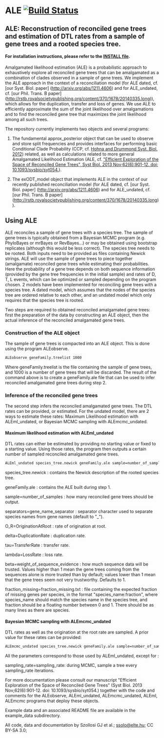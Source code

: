 ALE
[![Build Status](https://travis-ci.org/ssolo/ALE.svg?branch=master)](https://travis-ci.org/ssolo/ALE)
===
## ALE: Reconstruction of reconciled gene trees and estimation of DTL rates from a sample of gene trees and a rooted species tree.

#### For installation instructions, please refer to the [INSTALL file](INSTALL.md).


Amalgamated likelihood estimation (ALE) is a probabilistic approach to exhaustively explore all reconciled gene trees that can be amalgamated as a combination of clades observed in a sample of gene trees. We implement the ALE approach in the context of a reconciliation model (for ALE dated, cf. [our Syst. Biol. paper] (http://arxiv.org/abs/1211.4606) and for ALE_undated, cf. [our Phil. Trans. B paper] (http://rstb.royalsocietypublishing.org/content/370/1678/20140335.long)), which allows for the duplication, transfer and loss of genes. We use ALE to efficiently approximate the sum of the joint likelihood over amalgamations and to find the reconciled gene tree that maximizes the joint likelihood among all such trees.   

The repository currently implements two objects and several programs:

1. The fundamental approx_posterior object that can be used to observe and store split frequencies and provides interfaces for performing basic Conditional Clade Probability (CCP, cf. [Hohna and Drummond Syst. Biol. 2012](https://academic.oup.com/sysbio/article/61/1/1/1676649/Guided-Tree-Topology-Proposals-for-Bayesian)) related, as well as calculations related to more general Amalgamated Likelihood Estimation (ALE, cf. ["Efficient Exploration of the Space of Reconciled Gene Trees", Syst Biol. 2013 Nov;62(6):901-12. doi: 10.1093/sysbio/syt054.](https://www.ncbi.nlm.nih.gov/pmc/articles/PMC3797637/)).  

2. The exODT_model object that implements ALE in the context of our recently published reconciliation model (for ALE dated, cf. [our Syst. Biol. paper] (http://arxiv.org/abs/1211.4606) and for ALE_undated, cf. [our Phil. Trans. B paper] (http://rstb.royalsocietypublishing.org/content/370/1678/20140335.long)).

## Using ALE
ALE reconciles a sample of gene trees with a species tree. The sample of gene trees is typically obtained from a Bayesian MCMC program (e.g. PhyloBayes or mrBayes or RevBayes...) or may be obtained using bootstrap replicates (although this would be less correct). The species tree needs to be rooted. Both inputs need to be provided as files containing Newick strings. ALE will use the sample of gene trees to piece together (amalgamate) reconciled gene trees while estimating their probabilities. Here the probability of a gene tree depends on both sequence information (provided by the gene tree frequencies in the initial sample) and rates of D, T, L events, which can be optimized or sampled depending on the program chosen. 2 models have been implemented for reconciling gene trees with a species tree. A dated model, which assumes that the nodes of the species tree are ordered relative to each other, and an undated model which only requires that the species tree is rooted.

Two steps are required to obtained reconciled amalgamated gene trees: first the preparation of the data by constructing an ALE object, then the actual inference of the reconciled amalgamated gene trees.

### Construction of the ALE object
The sample of gene trees is compacted into an ALE object. This is done using the program ALEobserve.
```sh
ALEobserve geneFamily.treelist 1000  
```
Where geneFamily.treelist is the file containing the sample of gene trees, and 1000 is a number of gene trees that will be discarded. The result of the command above is to create a geneFamily.ale file that can be used to infer reconciled amalgamated gene trees during step 2.


### Inference of the reconciled gene trees

The second step infers the reconciled amalgamated gene trees. The DTL rates can be provided, or estimated. For the undated model, there are 2 ways to estimate these rates: Maximum Likelihood estimation with ALEml_undated, or Bayesian MCMC sampling with ALEmcmc_undated.

#### Maximum likelihood estimation with ALEml_undated
DTL rates can either be estimated by providing no starting value or fixed to a starting value. Using those rates, the program then outputs a certain number of sampled reconciled amalgamated gene trees.
```sh
ALEml_undated species_tree.newick geneFamily.ale sample=number_of_samples separators=gene_name_separator O_R=OriginationAtRoot delta=DuplicationRate tau=TransferRate lambda=LossRate beta=weight_of_sequence_evidence fraction_missing=fraction_missing.txt
```
species_tree.newick : contains the Newick description of the rooted species tree.

geneFamily.ale : contains the ALE built during step 1.

sample=number_of_samples : how many reconciled gene trees should be output.

separators=gene_name_separator : separator character used to separate species names from gene names (default to "_").

O_R=OriginationAtRoot : rate of origination at root.

delta=DuplicationRate : duplication rate.

tau=TransferRate : transfer rate.

lambda=LossRate : loss rate.

beta=weight_of_sequence_evidence : how much sequence data will be trusted. Values higher than 1 mean the gene trees coming from the sequences alone is more trusted than by default; values lower than 1 mean that the gene trees seem not very trustworthy. Defaults to 1.

fraction_missing=fraction_missing.txt : file containing the expected fraction of missing genes per species, in the format "species_name:fraction", where species_name should match the species name in the species tree, and fraction should be a floating number between 0 and 1. There should be as many lines as there are species.

#### Bayesian MCMC sampling with ALEmcmc_undated
DTL rates as well as the origination at the root rate are sampled. A prior value for these rates can be provided:
```sh
ALEmcmc_undated species_tree.newick geneFamily.ale sample=number_of_samples separators=gene_name_separator O_R=OriginationAtRootPrior delta=DuplicationRatePrior tau=TransferRatePrior lambda=LossRatePrior sampling_rate=sampling_rate beta=weight_of_sequence_evidence
```
All the parameters correspond to those used by ALEml_undated, except for :

sampling_rate=sampling_rate: during MCMC, sample a tree every sampling_rate iterations.

For more documentation please consult our manuscript "Efficient Exploration of the Space of Reconciled Gene Trees" (Syst Biol. 2013 Nov;62(6):901-12. doi: 10.1093/sysbio/syt054.) together with the code and comments for the ALEobserve, ALEml_undated, ALEmcmc_undated, ALEml, ALEmcmc programs that deploy these objects.

Example data and an associated README file are available in the example_data subdirectory.   


All code, data and documentation by Szollosi GJ et al.; ssolo@elte.hu; CC BY-SA 3.0;
